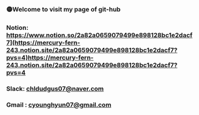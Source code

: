 ### 🟡Welcome to visit my page of git-hub

### Notion: https://www.notion.so/2a82a0659079499e898128bc1e2dacf7](https://mercury-fern-243.notion.site/2a82a0659079499e898128bc1e2dacf7?pvs=4)https://mercury-fern-243.notion.site/2a82a0659079499e898128bc1e2dacf7?pvs=4

### Slack: chldudgus07@naver.com

### Gmail : cyounghyun07@gmail.com
